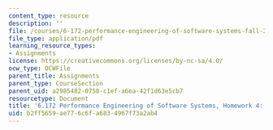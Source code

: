 ```yaml
---
content_type: resource
description: ''
file: /courses/6-172-performance-engineering-of-software-systems-fall-2018/b2ff5659ae776c6fa6834967f73a2ab4_MIT6_172F18hw4.pdf
file_type: application/pdf
learning_resource_types:
- Assignments
license: https://creativecommons.org/licenses/by-nc-sa/4.0/
ocw_type: OCWFile
parent_title: Assignments
parent_type: CourseSection
parent_uid: a2985482-0758-c1ef-a6ea-42f1d63e5cb7
resourcetype: Document
title: '6.172 Performance Engineering of Software Systems, Homework 4: Reducer Hyperobjects'
uid: b2ff5659-ae77-6c6f-a683-4967f73a2ab4
---
```

